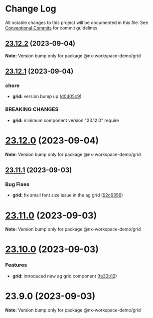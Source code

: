 # Change Log

All notable changes to this project will be documented in this file.
See [Conventional Commits](https://conventionalcommits.org) for commit guidelines.

## [23.12.2](https://github.com/yashkundalia01/nx-workspace-github-action-demo/compare/v23.12.1...v23.12.2) (2023-09-04)

**Note:** Version bump only for package @nx-workspace-demo/grid

## [23.12.1](https://github.com/yashkundalia01/nx-workspace-github-action-demo/compare/v23.12.0...v23.12.1) (2023-09-04)

### chore

- **grid:** version bump up ([d0405c9](https://github.com/yashkundalia01/nx-workspace-github-action-demo/commit/d0405c9c40996192282a6898e4f36b0307a3a7e1))

### BREAKING CHANGES

- **grid:** minimum component version "23.12.0" require

# [23.12.0](https://github.com/yashkundalia01/nx-workspace-github-action-demo/compare/v23.11.1...v23.12.0) (2023-09-04)

**Note:** Version bump only for package @nx-workspace-demo/grid

## [23.11.1](https://github.com/yashkundalia01/nx-workspace-github-action-demo/compare/v23.11.0...v23.11.1) (2023-09-03)

### Bug Fixes

- **grid:** fix small font size issue in the ag grid ([92c6356](https://github.com/yashkundalia01/nx-workspace-github-action-demo/commit/92c635659b6a9e4e63472f2f612322574b5774b1))

# [23.11.0](https://github.com/yashkundalia01/nx-workspace-github-action-demo/compare/v23.10.0...v23.11.0) (2023-09-03)

**Note:** Version bump only for package @nx-workspace-demo/grid

# [23.10.0](https://github.com/yashkundalia01/nx-workspace-github-action-demo/compare/v23.9.1...v23.10.0) (2023-09-03)

### Features

- **grid:** introduced new ag grid component ([fe33b12](https://github.com/yashkundalia01/nx-workspace-github-action-demo/commit/fe33b12438eb71023ba1696f3d6969c80990dd4e))

# 23.9.0 (2023-09-03)

**Note:** Version bump only for package @nx-workspace-demo/grid
